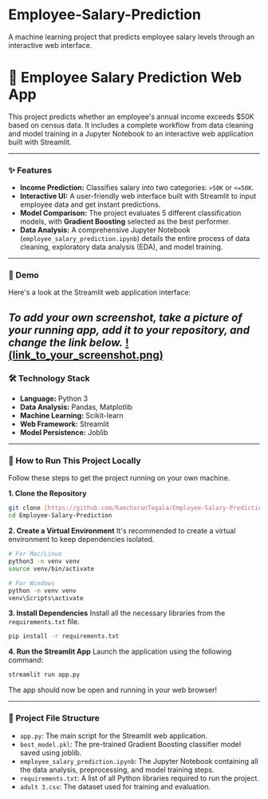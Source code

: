 # Employee-Salary-Prediction
A machine learning project that predicts employee salary levels through an interactive web interface.
# 💼 Employee Salary Prediction Web App

This project predicts whether an employee's annual income exceeds $50K based on census data. It includes a complete workflow from data cleaning and model training in a Jupyter Notebook to an interactive web application built with Streamlit.

---

### ✨ Features
- **Income Prediction:** Classifies salary into two categories: `>50K` or `<=50K`.
- **Interactive UI:** A user-friendly web interface built with Streamlit to input employee data and get instant predictions.
- **Model Comparison:** The project evaluates 5 different classification models, with **Gradient Boosting** selected as the best performer.
- **Data Analysis:** A comprehensive Jupyter Notebook (`employee_salary_prediction.ipynb`) details the entire process of data cleaning, exploratory data analysis (EDA), and model training.

---

### 📸 Demo

Here's a look at the Streamlit web application interface:

*To add your own screenshot, take a picture of your running app, add it to your repository, and change the link below.*
[!(link_to_your_screenshot.png)
](https://github.com/RamcharanTegala/Employee-Salary-Prediction/tree/0b633c36264d0683fa5158ad53a73ada71f33da9/Screenshots)
---

### 🛠️ Technology Stack
- **Language:** Python 3
- **Data Analysis:** Pandas, Matplotlib
- **Machine Learning:** Scikit-learn
- **Web Framework:** Streamlit
- **Model Persistence:** Joblib

---

### 🚀 How to Run This Project Locally

Follow these steps to get the project running on your own machine.

**1. Clone the Repository**
```bash
git clone [https://github.com/RamcharanTegala/Employee-Salary-Prediction.git](https://github.com/RamcharnTegala/Employee-Salary-Prediction.git)
cd Employee-Salary-Prediction
```

**2. Create a Virtual Environment**
It's recommended to create a virtual environment to keep dependencies isolated.
```bash
# For Mac/Linux
python3 -m venv venv
source venv/bin/activate

# For Windows
python -m venv venv
venv\Scripts\activate
```

**3. Install Dependencies**
Install all the necessary libraries from the `requirements.txt` file.
```bash
pip install -r requirements.txt
```

**4. Run the Streamlit App**
Launch the application using the following command:
```bash
streamlit run app.py
```
The app should now be open and running in your web browser!

---

### 📂 Project File Structure
- `app.py`: The main script for the Streamlit web application.
- `best_model.pkl`: The pre-trained Gradient Boosting classifier model saved using joblib.
- `employee_salary_prediction.ipynb`: The Jupyter Notebook containing all the data analysis, preprocessing, and model training steps.
- `requirements.txt`: A list of all Python libraries required to run the project.
- `adult 3.csv`: The dataset used for training and evaluation.

